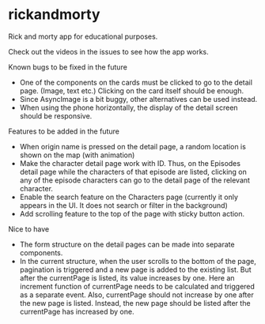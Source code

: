 # rickandmorty
Rick and morty app for educational purposes.


Check out the videos in the issues to see how the app works.

Known bugs to be fixed in the future

- One of the components on the cards must be clicked to go to the detail page. (Image, text etc.) Clicking on the card itself should be enough.
- Since AsyncImage is a bit buggy, other alternatives can be used instead.
- When using the phone horizontally, the display of the detail screen should be responsive.

Features to be added in the future

- When origin name is pressed on the detail page, a random location is shown on the map (with animation)
- Make the character detail page work with ID. Thus, on the Episodes detail page while the characters of that episode are listed,
clicking on any of the episode characters can go to the detail page of the relevant character.
- Enable the search feature on the Characters page (currently it only appears in the UI. It does not search or filter in the background)
- Add scrolling feature to the top of the page with sticky button action.

Nice to have

- The form structure on the detail pages can be made into separate components.
- In the current structure, when the user scrolls to the bottom of the page, pagination is triggered and a new page is added to the existing list.
But after the currentPage is listed, its value increases by one.
Here an increment function of currentPage needs to be calculated and triggered as a separate event.
Also, currentPage should not increase by one after the new page is listed.
Instead, the new page should be listed after the currentPage has increased by one.
